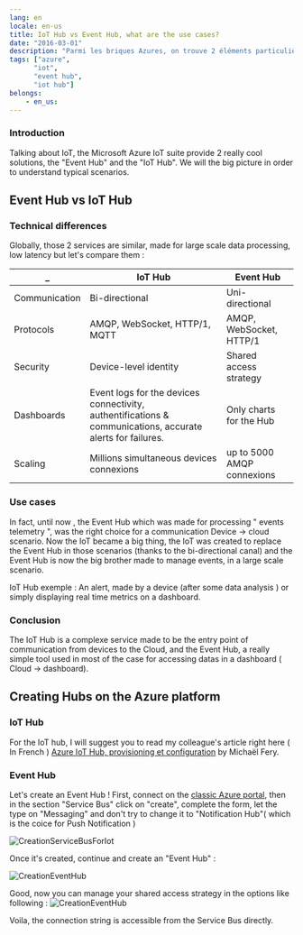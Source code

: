 ```yaml
---
lang: en
locale: en-us
title: IoT Hub vs Event Hub, what are the use cases?
date: "2016-03-01"
description: "Parmi les briques Azures, on trouve 2 éléments particulièrement intéressants pour la communication d'information dans le domaine de l'IoT, nous avons l' Event Hub et l' IoT Hub. Dans cet article nous allons comparer ces services afin de déduire les scénarios d'utilisation adéquats à chacun...."
tags: ["azure",
      "iot",
      "event hub",
      "iot hub"]
belongs: 
	- en_us: 
---
```


### Introduction

Talking about IoT, the Microsoft Azure IoT suite provide 2 really cool solutions, the "Event Hub" and the "IoT Hub". We will the big picture in order to understand typical scenarios.

## Event Hub vs IoT Hub


### Technical differences

Globally, those 2 services  are similar, made for large scale data processing, low latency but let's compare them :


  _  			| IoT Hub			| Event Hub
  ------------- | -------------		| ---------
  Communication  | Bi-directional		| Uni-directional
  Protocols  | AMQP, WebSocket, HTTP/1, MQTT | AMQP, WebSocket,  HTTP/1
  Security | Device-level identity | Shared access strategy
  Dashboards | Event logs for the devices connectivity, authentifications & communications, accurate alerts for failures. | Only charts for the Hub
  Scaling | Millions simultaneous devices connexions  | up to 5000 AMQP connexions 

### Use cases

In fact, until now , the Event Hub which was made for processing " events telemetry ", was the right choice for a communication Device -> cloud scenario.
Now the IoT became a big thing, the IoT was created to replace the Event Hub in those scenarios (thanks to the bi-directional canal) and the Event Hub is now the big brother made to manage events, in a large scale scenario.

IoT Hub exemple : An alert, made by a device (after  some data analysis ) or simply displaying real time metrics on a dashboard.

### Conclusion

The IoT Hub is a complexe service made to be the entry point of communication from devices to the Cloud, and the Event Hub, a really simple tool used in most of the case for accessing datas in a dashboard ( Cloud -> dashboard).

## Creating Hubs on the Azure platform

### IoT Hub

For the IoT hub, I will suggest you to read my colleague's article right here ( In French ) [Azure IoT Hub, provisioning et configuration](https://blogs.infinitesquare.com/posts/iot/azure-iot-hub-provisioning-et-configuration) by Michaël Fery.

### Event Hub

Let's create an Event Hub ! First, connect on the [classic Azure portal](https://manage.windowsazure.com/), then in the section "Service Bus" click on "create", complete the form, let the type on "Messaging" and don't try to change it to "Notification Hub"( which is the coice for Push Notification )

![CreationServiceBusForIot](/images/iot-hub/CreationServiceBusForIot.png)

Once it's created, continue and create an "Event Hub" :

![CreationEventHub](/images/iot-hub/CreationEventHubForIot.png)

Good, now you can manage your shared access strategy in the options like following :
![CreationEventHub](/images/iot-hub/azure-event-hub-strategy.jpg)

Voila, the connection string is accessible from the Service Bus directly.